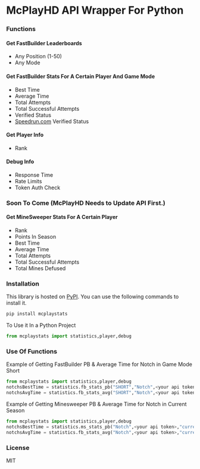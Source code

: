 # McPlayHD API Wrapper For Python
### Functions
#### Get FastBuilder Leaderboards
- Any Position (1-50)
- Any Mode
#### Get FastBuilder Stats For A Certain Player And Game Mode
- Best Time
- Average Time
- Total Attempts
- Total Successful Attempts
- Verified Status
- [Speedrun.com](https://speedrun.com/McPlayHD) Verified Status
#### Get Player Info
- Rank
#### Debug Info
- Response Time
- Rate Limits
- Token Auth Check
### Soon To Come (McPlayHD Needs to Update API First.)
#### Get MineSweeper Stats For A Certain Player
- Rank
- Points In Season
- Best Time
- Average Time
- Total Attempts
- Total Successful Attempts
- Total Mines Defused
### Installation

This library is hosted on [PyPI](https://pypi.org).
You can use the following commands to install it.
```sh
pip install mcplaystats
```

To Use it In a Python Project

```python
from mcplaystats import statistics,player,debug
```
### Use Of Functions
Example of Getting FastBuilder PB & Average Time for Notch in Game Mode Short

```python
from mcplaystats import statistics,player,debug
notchsBestTime = statistics.fb_stats_pb("SHORT","Notch",<your api token>)
notchsAvgTime = statistics.fb_stats_avg("SHORT","Notch",<your api token>)
```

Example of Getting Minesweeper PB & Average Time for Notch in Current Season

```python
from mcplaystats import statistics,player,debug
notchsBestTime = statistics.ms_stats_pb("Notch",<your api token>,"current")
notchsAvgTime = statistics.fb_stats_avg("Notch",<your api token>,"current")
```
### License

MIT
